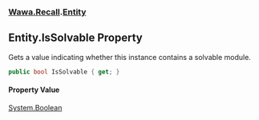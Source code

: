 ### [Wawa.Recall](Wawa.Recall.md 'Wawa.Recall').[Entity](Entity.md 'Wawa.Recall.Entity')

## Entity.IsSolvable Property

Gets a value indicating whether this instance contains a solvable module.

```csharp
public bool IsSolvable { get; }
```

#### Property Value
[System.Boolean](https://docs.microsoft.com/en-us/dotnet/api/System.Boolean 'System.Boolean')